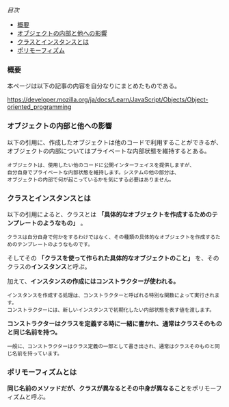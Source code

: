 *目次*
* [概要](#概要)
* [オブジェクトの内部と他への影響](#オブジェクトの内部と他への影響)
* [クラスとインスタンスとは](#クラスとインスタンスとは)
* [ポリモーフィズム](#ポリモーフィズム)

### 概要

本ページは以下の記事の内容を自分なりにまとめたものである。

https://developer.mozilla.org/ja/docs/Learn/JavaScript/Objects/Object-oriented_programming

### オブジェクトの内部と他への影響

以下の引用に、作成したオブジェクトは他のコードで利用することができるが、オブジェクトの内部についてはプライベートな内部状態を維持するとある。
```
オブジェクトは、使用したい他のコードに公開インターフェイスを提供しますが、
自分自身でプライベートな内部状態を維持します。システムの他の部分は、
オブジェクトの内部で何が起こっているかを気にする必要はありません。
```
### クラスとインスタンスとは

以下の引用によると、クラスとは **「具体的なオブジェクトを作成するためのテンプレートのようなもの」** 。
```
クラスは自分自身で何かをするわけではなく、その種類の具体的なオブジェクトを作成するためのテンプレートのようなものです。
```

そしてその **「クラスを使って作られた具体的なオブジェクトのこと」** を、そのクラスの**インスタンス**と呼ぶ。

加えて、**インスタンスの作成にはコンストラクターが使われる。**
```
インスタンスを作成する処理は、コンストラクターと呼ばれる特別な関数によって実行されます。
コンストラクターには、新しいインスタンスで初期化したい内部状態を表す値を渡します。
```

**コンストラクターはクラスを定義する時に一緒に書かれ、通常はクラスそのものと同じ名前を持つ。**
```
一般に、コンストラクターはクラス定義の一部として書き出され、通常はクラスそのものと同じ名前を持っています。
```

### ポリモーフィズムとは

**同じ名前のメソッドだが、クラスが異なるとその中身が異なること**をポリモーフィズムと呼ぶ。
